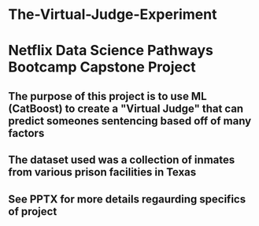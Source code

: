# The-Virtual-Judge-Experiment 
# Netflix Data Science Pathways Bootcamp Capstone Project
## The purpose of this project is to use ML (CatBoost) to create a "Virtual Judge" that can predict someones sentencing based off of many factors
## The dataset used was a collection of inmates from various prison facilities in Texas
## See PPTX for more details regaurding specifics of project
